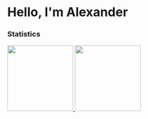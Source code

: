 # Hello, I'm Alexander


### Statistics
<a href="https://github.com/ByAlexius">
  <img height="150em" src="https://github-readme-stats-eight-theta.vercel.app/api?username=ByAlexius&show_icons=true&theme=vue-dark&include_all_commits=true&count_private=true" />
  <img height="150em" src="https://github-readme-stats-eight-theta.vercel.app/api/top-langs/?username=ByAlexius&layout=compact&theme=vue-dark&hide=html" />
</a>
